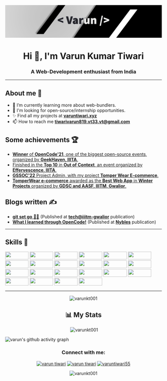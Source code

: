 <img src='./banner.png'>

<h1 align="center">Hi 👋, I'm Varun Kumar Tiwari</h1>
<h3 align="center">A Web-Development enthusiast from India</h3>

---

## About me 👦

- 🔭 I’m currently learning more about web-bundlers.
- 🌱 I'm looking for open-source/internship opportunities.
- ✨ Find all my projects at [**varuntiwari.xyz**](https://varuntiwari.xyz/)
- 📫 How to reach me **tiwarivarun819.vt33.vt@gmail.com**

## Some achievements 🏆

- [**Winner** of **OpenCode'21**, one of the biggest open-source events, organized by **GeekHaven, IIITA**.](https://www.linkedin.com/posts/geekhaven-iiita_opencode21-witnessed-extensive-participation-activity-6866010351947825152-KiNB)
- [Finished in the **Top 10** in **Out of Context**, an event organized by **Effervescence, IIITA**.](https://www.linkedin.com/posts/varun-tiwari-454591178_top10-outofcontext-design-activity-6882312778040930304-Fshh)
- [**GSSOC'22** Project Admin, with my project **Tomper Wear E-commerce**.](https://www.linkedin.com/posts/varun-tiwari-454591178_gssoc22-girlscript-educationfirst-activity-6903552524234686464-bEEL)
- [**TomperWear e-commerce** awarded as the **Best Web App** in **Winter Projects** organized by **GDSC and AASF, IIITM, Gwalior**.](https://www.linkedin.com/posts/aasf-iiitmg_github-winterprojects-learning-activity-6909474506340282368-GYq5)

## Blogs written ✍️

- [**git set go** 🐱‍👤](https://medium.com/tech-iiitg/git-set-go-950bfb8fdf19) (Published at [**tech@iiitm-gwalior**](https://medium.com/tech-iiitg) publication)
- [**What I learned through OpenCode!**](https://medium.com/nybles/what-i-learned-through-opencode-39622d7c7024) (Published at [**Nybles**](https://medium.com/nybles) publication)

---

## Skills 💪

<p>
<img width ='75px' height='25px' src ='https://img.shields.io/badge/JavaScript-323330?style=for-the-badge&logo=javascript&logoColor=F7DF1E' />
<img width ='75px' height='25px' src ='https://img.shields.io/badge/React-20232A?style=for-the-badge&logo=react&logoColor=61DAFB' />
<img width ='75px' height='25px' src ='https://img.shields.io/badge/Node.js-339933?style=for-the-badge&logo=nodedotjs&logoColor=white' />
<img width ='75px' height='25px' src ='https://img.shields.io/badge/HTML5-E34F26?style=for-the-badge&logo=html5&logoColor=white' />
<img width ='75px' height='25px' src ='https://img.shields.io/badge/CSS3-1572B6?style=for-the-badge&logo=css3&logoColor=white' />
<img width ='75px' height='25px' src ='https://img.shields.io/badge/PostgreSQL-316192?style=for-the-badge&logo=postgresql&logoColor=white' />
<img width ='75px' height='25px' src ='https://img.shields.io/badge/Express.js-000000?style=for-the-badge&logo=express&logoColor=white' />
<img width ='75px' height='25px' src ='https://img.shields.io/badge/GitHub-100000?style=for-the-badge&logo=github&logoColor=white' />
<img width ='75px' height='25px' src ='https://img.shields.io/badge/GIT-E44C30?style=for-the-badge&logo=git&logoColor=white' />
<img width ='75px' height='25px' src ='https://img.shields.io/badge/Heroku-430098?style=for-the-badge&logo=heroku&logoColor=white' />
<img width ='75px' height='25px' src ='https://img.shields.io/badge/Netlify-00C7B7?style=for-the-badge&logo=netlify&logoColor=white' />
<img width ='75px' height='25px' src ='https://img.shields.io/badge/Socket.io-010101?&style=for-the-badge&logo=Socket.io&logoColor=white' />
<img width ='75px' height='25px' src ='https://img.shields.io/badge/Markdown-000000?style=for-the-badge&logo=markdown&logoColor=white' />
<img width ='75px' height='25px' src ='https://img.shields.io/badge/styled--components-DB7093?style=for-the-badge&logo=styled-components&logoColor=white' />
<img width ='75px' height='25px' src ='https://img.shields.io/badge/MongoDB-4EA94B?style=for-the-badge&logo=mongodb&logoColor=white' />
<img width ='75px' height='25px' src ='https://img.shields.io/badge/firebase-ffca28?style=for-the-badge&logo=firebase&logoColor=black' />
<img width ='75px' height='25px' src ='https://img.shields.io/badge/Stripe-626CD9?style=for-the-badge&logo=Stripe&logoColor=white' />
<img width ='75px' height='25px' src ='https://img.shields.io/badge/Chakra--UI-319795?style=for-the-badge&logo=chakra-ui&logoColor=white' />
<img width ='75px' height='25px' src ='https://img.shields.io/badge/JWT-000000?style=for-the-badge&logo=JSON%20web%20tokens&logoColor=white' />
<img width ='75px' height='25px' src ='https://img.shields.io/badge/Bootstrap-563D7C?style=for-the-badge&logo=bootstrap&logoColor=white' />
<img width ='75px' height='25px' src ='https://img.shields.io/badge/Figma-F24E1E?style=for-the-badge&logo=figma&logoColor=white' />
<img width ='75px' height='25px' src ='https://img.shields.io/badge/Adobe%20Illustrator-FF9A00?style=for-the-badge&logo=adobe%20illustrator&logoColor=white' />
</p>

---

<p align="center"><img align="center" src="https://github-readme-streak-stats.herokuapp.com/?user=varunkt001&" alt="varunkt001" /></p>

<h2 align="center">📊 My Stats</h2>
<p align="center">&nbsp;<img align="center" src="https://github-readme-stats.vercel.app/api?username=varunkt001&show_icons=true&locale=en" alt="varunkt001" /></p>

![varun's github activity graph](https://activity-graph.herokuapp.com/graph?username=varunKT001&bg_color=ffffff&color=333333&line=333333&point=0dc200&area=true&hide_border=true)

<h3 align="center">Connect with me:</h3>
<p align="center">
<a href="https://linkedin.com/in/varun-tiwari-454591178" target="blank"><img align="center" src="https://raw.githubusercontent.com/rahuldkjain/github-profile-readme-generator/master/src/images/icons/Social/linked-in-alt.svg" alt="varun tiwari" height="30" width="40" /></a>
<a href="https://www.facebook.com/profile.php?id=100057310502325" target="blank"><img align="center" src="https://raw.githubusercontent.com/rahuldkjain/github-profile-readme-generator/master/src/images/icons/Social/facebook.svg" alt="varun tiwari" height="30" width="40" /></a>
<a href="https://instagram.com/varuntiwari55" target="blank"><img align="center" src="https://raw.githubusercontent.com/rahuldkjain/github-profile-readme-generator/master/src/images/icons/Social/instagram.svg" alt="varuntiwari55" height="30" width="40" /></a>
</p>

<p align="center"> <img src="https://komarev.com/ghpvc/?username=varunkt001&label=Profile%20views&color=0e75b6&style=flat" alt="varunkt001" /> </p>

